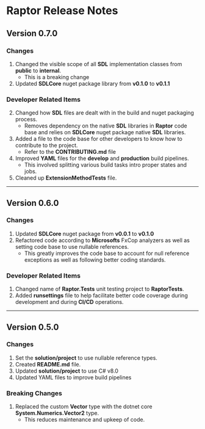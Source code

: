 # **Raptor Release Notes**

## **Version 0.7.0**

### **Changes**

1. Changed the visible scope of all **SDL** implementation classes from **public** to **internal**.
   * This is a breaking change
2. Updated **SDLCore** nuget package library from **v0.1.0** to **v0.1.1**

### **Developer Related Items**

2. Changed how **SDL** files are dealt with in the build and nuget packaging process.
   * Removes dependency on the native **SDL** libraries in **Raptor** code base and relies on **SDLCore** nuget package native **SDL** libraries.
3. Added a file to the code base for other developers to know how to contribute to the project.
   * Refer to the **CONTRIBUTING.md** file
4. Improved **YAML** files for the **develop** and **production** build pipelines.
   * This involved splitting various build tasks intro proper states and jobs.
5. Cleaned up **ExtensionMethodTests** file.

---

## **Version 0.6.0**

### **Changes**
1. Updated **SDLCore** nuget package from **v0.0.1** to **v0.1.0**
2. Refactored code according to **Microsofts** FxCop analyzers as well as setting code base to use nullable references.
   * This greatly improves the code base to account for null reference exceptions as well as following better coding standards.

### **Developer Related Items**
1. Changed name of **Raptor.Tests** unit testing project to **RaptorTests**.
2. Added **runsettings** file to help facilitate better code coverage during development and during **CI/CD** operations.

---

## **Version 0.5.0**

### **Changes**

1. Set the **solution/project** to use nullable reference types.
2. Created **README.md** file.
3. Updated **solution/project** to use C# v8.0
4. Updated YAML files to improve build pipelines

### **Breaking Changes**
1. Replaced the custom **Vector** type with the dotnet core **System.Numerics.Vector2** type.
   * This reduces maintenance and upkeep of code.
